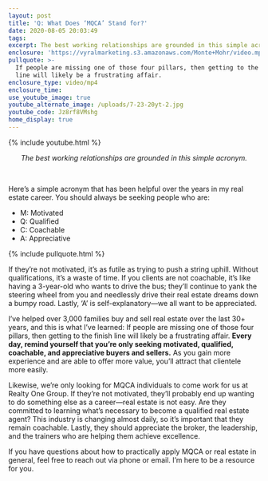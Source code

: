 ```yaml
---
layout: post
title: 'Q: What Does ‘MQCA’ Stand for?'
date: 2020-08-05 20:03:49
tags:
excerpt: The best working relationships are grounded in this simple acronym.
enclosure: 'https://vyralmarketing.s3.amazonaws.com/Monte+Mohr/video.mp4'
pullquote: >-
  If people are missing one of those four pillars, then getting to the finish
  line will likely be a frustrating affair.
enclosure_type: video/mp4
enclosure_time:
use_youtube_image: true
youtube_alternate_image: /uploads/7-23-20yt-2.jpg
youtube_code: Jz8rf8VMshg
home_display: true
---
```


{% include youtube.html %}

<center><em>The best working relationships are grounded in this simple acronym.</em></center>

&nbsp;

Here’s a simple acronym that has been helpful over the years in my real estate career. You should always be seeking people who are:&nbsp;

* M: Motivated&nbsp;
* Q: Qualified&nbsp;
* C: Coachable&nbsp;
* A: Appreciative&nbsp;

{% include pullquote.html %}

If they’re not motivated, it’s as futile as trying to push a string uphill. Without qualifications, it’s a waste of time. If you clients are not coachable, it’s like having a 3-year-old who wants to drive the bus; they’ll continue to yank the steering wheel from you and needlessly drive their real estate dreams down a bumpy road. Lastly, ‘A’ is self-explanatory—we all want to be appreciated.&nbsp;

I’ve helped over 3,000 families buy and sell real estate over the last 30+ years, and this is what I’ve learned: If people are missing one of those four pillars, then getting to the finish line will likely be a frustrating affair. **Every day, remind yourself that you’re only seeking motivated, qualified, coachable, and appreciative buyers and sellers.** As you gain more experience and are able to offer more value, you’ll attract that clientele more easily.&nbsp;

Likewise, we’re only looking for MQCA individuals to come work for us at Realty One Group. If they’re not motivated, they’ll probably end up wanting to do something else as a career—real estate is not easy. Are they committed to learning what’s necessary to become a qualified real estate agent? This industry is changing almost daily, so it’s important that they remain coachable. Lastly, they should appreciate the broker, the leadership, and the trainers who are helping them achieve excellence.&nbsp;

If you have questions about how to practically apply MQCA or real estate in general, feel free to reach out via phone or email. I’m here to be a resource for you.